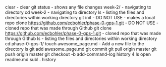 clear - clear
 git status - shows any file changes
 week-2/ - navigating to directory
 cd week-2 - navigating to directory
 ls - listing the files and directories within working directory
 git init - DO NOT USE - makes a local repo
 clone https://github.com/ecbohler/phase-0-gps-1.git - DO NOT USE - cloned repo that was made through Github
 git clone https://github.com/ecbohler/phase-0-gps-1.git - cloned repo that was made through Github
 ls - listing the files and directories within working directory
 cd phase-0-gps-1/
 touch awesome_page.md - Add a new file to the directory
 ls
 git add awesome_page.md
 git commit
 git pull origin master
 git push origin master
 git checkout -b add-command-log
 history 4
 ls
 open readme.md
 subl .
 history

